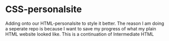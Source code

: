 # CSS-personalsite
Adding onto our HTML-personalsite to style it better. The reason I am doing a seperate repo is because I want to save my progress of what my plain HTML website looked like.
This is a continuation of Intermediate HTML
